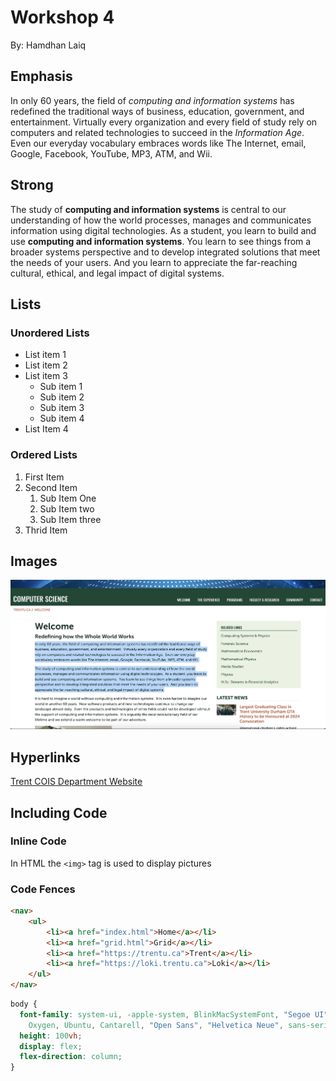 # Workshop 4

By: Hamdhan Laiq

## Emphasis

In only 60 years, the field of *computing and information systems* has redefined the traditional ways of business, education, government, and entertainment.  Virtually every organization and every field of study rely on computers and related technologies to succeed in the _Information Age_.  Even our everyday vocabulary embraces words like The Internet, email, Google, Facebook, YouTube, MP3, ATM, and Wii.

## Strong

The study of **computing and information systems** is central to our understanding of how the world processes, manages and communicates information using digital technologies.  As a student, you learn to build and use __computing and information systems__.  You learn to see things from a broader systems perspective and to develop integrated solutions that meet the needs of your users.  And you learn to appreciate the far-reaching cultural, ethical, and legal impact of digital systems.

## Lists

### Unordered Lists

- List item 1
- List item 2
- List item 3
    - Sub item 1
    - Sub item 2
    - Sub item 3
    - Sub item 4
- List Item 4

### Ordered Lists

1. First Item
2. Second Item
    1. Sub Item One
    2. Sub Item two
    3. Sub Item three
3. Thrid Item

## Images

![The main page of the COIS department website](./img/MainPage.png)

## Hyperlinks

[Trent COIS Department Website](https://www.trentu.ca/cois/)

## Including Code

### Inline Code

In HTML the `<img>` tag is used to display pictures

### Code Fences

```html
<nav>
    <ul>
        <li><a href="index.html">Home</a></li>
        <li><a href="grid.html">Grid</a></li>
        <li><a href="https://trentu.ca">Trent</a></li>
        <li><a href="https://loki.trentu.ca">Loki</a></li>
    </ul>
</nav>
```

```css
body {
  font-family: system-ui, -apple-system, BlinkMacSystemFont, "Segoe UI", Roboto,
    Oxygen, Ubuntu, Cantarell, "Open Sans", "Helvetica Neue", sans-serif;
  height: 100vh;
  display: flex;
  flex-direction: column;
}
```